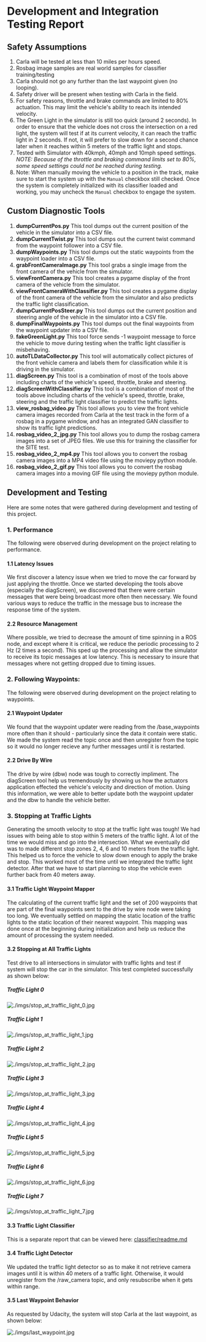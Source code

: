 # Development and Integration Testing Report

## Safety Assumptions

1. Carla will be tested at less than 10 miles per hours speed.
2. Rosbag image samples are real world samples for classifier training/testing
3. Carla should not go any further than the last waypoint given (no looping).
4. Safety driver will be present when testing with Carla in the field.
5. For safety reasons, throttle and brake commands are limited to 80% actuation.  This may limit the vehicle's ability to reach its intended velocity.
6. The Green Light in the simulator is still too quick (around 2 seconds).  In order to ensure that the vehicle does not cross the intersection on a red light, the system will test if at its current velocity, it can reach the traffic light in 2 seconds.  If not, it will prefer to slow down for a second chance later when it reaches within 5 meters of the traffic light and stops.
7. Tested with Simulator with 40kmph, 40mph and 10mph speed settings.  _NOTE: Because of the throttle and braking command limits set to 80%, some speed settings could not be reached during testing._
8. Note: When manually moving the vehicle to a position in the track, make sure to start the system up with the `Manual` checkbox still checked.  Once the system is completely initialized with its classifier loaded and working, you may uncheck the `Manual` checkbox to engage the system.

## Custom Diagnostic Tools

1. __dumpCurrentPos.py__
This tool dumps out the current position of the vehicle in the simulator into a CSV file.
2. __dumpCurrentTwist.py__
This tool dumps out the current twist command from the waypoint follower into a CSV file.
3. __dumpWaypoints.py__
This tool dumps out the static waypoints from the waypoint loader into a CSV file.
4. __grabFrontCameraImage.py__
This tool grabs a single image from the front camera of the vehicle from the simulator.
5. __viewFrontCamera.py__
This tool creates a pygame display of the front camera of the vehicle from  the simulator.
6. __viewFrontCameraWithClassifier.py__
This tool creates a pygame display of the front camera of the vehicle from  the simulator and also predicts the traffic light classification.
7. __dumpCurrentPosSteer.py__
This tool dumps out the current position and steering angle of the vehicle in the simulator into a CSV file.
8. __dumpFinalWaypoints.py__
This tool dumps out the final waypoints from the waypoint updater into a CSV file.
9. __fakeGreenLight.py__
This tool force sends -1 waypoint message to force the vehicle to move during testing when the traffic light classifier is misbehaving. 
10. __autoTLDataCollector.py__
This tool will automatically collect pictures of the front vehicle camera and labels them for classification while it is driving in the simulator. 
11. __diagScreen.py__
This tool is a combination of most of the tools above including charts of the vehicle's speed, throttle, brake and steering.
12. __diagScreenWithClassifier.py__
This tool is a combination of most of the tools above including charts of the vehicle's speed, throttle, brake, steering and the traffic light classifier to predict the traffic lights.
13. __view_rosbag_video.py__
This tool allows you to view the front vehicle camera images recorded from Carla at the test track in the form of a rosbag in a pygame window, and has an integrated GAN classifier to show its traffic light predictions.
14. __rosbag_video_2_jpg.py__
This tool allows you to dump the rosbag camera images into a set of JPEG files.  We use this for training the classifier for the SITE test.
15. __rosbag_video_2_mp4.py__
This tool allows you to convert the rosbag camera images into a MP4 video file using the moviepy python module.
16. __rosbag_video_2_gif.py__
This tool allows you to convert the rosbag camera images into a moving GIF file using the moviepy python module.

## Development and Testing
Here are some notes that were gathered during development and testing of this project.

### 1. Performance
The following were observed during development on the project relating to performance.

#### 1.1 Latency Issues
We first discover a latency issue when we tried to move the car forward by just applying the throttle.  Once we started developing the tools above (especially the diagScreen), we discovered that there were certain messages that were being broadcast more often then necessary.  We found various ways to reduce the traffic in the message bus to increase the response time of the system.

#### 2.2 Resource Management
Where possible, we tried to decrease the amount of time spinning in a ROS node, and except where it is critical, we reduce the periodic processing to 2 Hz (2 times a second).  This sped up the processing and allow the simulator to receive its topic messages at low latency.  This is necessary to insure that messages where not getting dropped due to timing issues.

### 2. Following Waypoints:
The following were observed during development on the project relating to waypoints.

#### 2.1 Waypoint Updater
We found that the waypoint updater were reading from the /base_waypoints more often than it should - particularly since the data it contain were static.  We made the system read the topic once and then unregister from the topic so it would no longer recieve any further messages until it is restarted.

#### 2.2 Drive By Wire
The drive by wire (dbw) node was tough to correctly impliment.  The diagScreen tool help us tremendously by showing us how the actuators application effected the vehicle's velocity and direction of motion.  Using this information, we were able to better update both the waypoint updater and the dbw to handle the vehicle better.

### 3. Stopping at Traffic Lights
Generating the smooth velocity to stop at the traffic light was tough!  We had issues with being able to stop within 5 meters of the traffic light.  A lot of the time we would miss and go into the intersection.  What we eventually did was to made different stop zones 2, 4, 6 and 10 meters from the traffic light.  This helped us to force the vehicle to slow down enough to apply the brake and stop.  This worked most of the time until we integrated the traffic light detector.  After that we have to start planning to stop the vehicle even further back from 40 meters away.

#### 3.1 Traffic Light Waypoint Mapper
The calculating of the current traffic light and the set of 200 waypoints that are part of the final waypoints sent to the drive by wire node were taking too long.  We eventually settled on mapping the static location of the traffic lights to the static location of their nearest waypoint.  This mapping was done once at the beginning during initialization and help us reduce the amount of processing the system needed.

#### 3.2 Stopping at All Traffic Lights

Test drive to all intersections in simulator with traffic lights and test if system will stop the car in the simulator.  This test completed successfully as shown below:

##### Traffic Light 0

![./imgs/stop_at_traffic_light_0.jpg](./imgs/stop_at_traffic_light_0.jpg)

##### Traffic Light 1

![./imgs/stop_at_traffic_light_1.jpg](./imgs/stop_at_traffic_light_1.jpg)

##### Traffic Light 2

![./imgs/stop_at_traffic_light_2.jpg](./imgs/stop_at_traffic_light_2.jpg)

##### Traffic Light 3

![./imgs/stop_at_traffic_light_3.jpg](./imgs/stop_at_traffic_light_3.jpg)

##### Traffic Light 4

![./imgs/stop_at_traffic_light_4.jpg](./imgs/stop_at_traffic_light_4.jpg)

##### Traffic Light 5

![./imgs/stop_at_traffic_light_5.jpg](./imgs/stop_at_traffic_light_5.jpg)

##### Traffic Light 6

![./imgs/stop_at_traffic_light_6.jpg](./imgs/stop_at_traffic_light_6.jpg)

##### Traffic Light 7

![./imgs/stop_at_traffic_light_7.jpg](./imgs/stop_at_traffic_light_7.jpg)


#### 3.3 Traffic Light Classifier
This is a separate report that can be viewed here: [classifier/readme.md](./classifier/readme.md)

#### 3.4 Traffic Light Detector
We updated the traffic light detector so as to make it not retrieve camera images until it is within 40 meters of a traffic light.  Otherwise, it would unregister from the /raw_camera topic, and only resubscribe when it gets within range.

#### 3.5 Last Waypoint Behavior
As requested by Udacity, the system will stop Carla at the last waypoint, as shown below:

![./imgs/last_waypoint.jpg](./imgs/last_waypoint.jpg)


